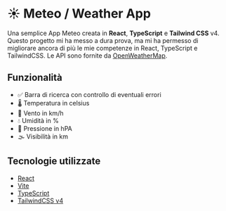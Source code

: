 # ☀️ Meteo / Weather App


Una semplice App Meteo creata in **React**, **TypeScript** e **Tailwind CSS** v4. Questo progetto mi ha messo a dura prova, ma mi ha permesso di migliorare ancora di più le mie competenze in React, TypeScript e TailwindCSS. Le API sono fornite da [OpenWeatherMap](https://openweathermap.org/).

## Funzionalità
- ✅ Barra di ricerca con controllo di eventuali errori
- 🌡️ Temperatura in celsius
- 🍃 Vento in km/h
- 💧 Umidità in %
- 🧭 Pressione in hPA
- 🌫️ Visibilità in km

## Tecnologie utilizzate

- [React](https://react.dev/)
- [Vite](https://vitejs.dev/)
- [TypeScript](https://www.typescriptlang.org/)
- [TailwindCSS v4](https://tailwindcss.com/)
